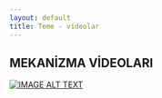 ```yaml
---
layout: default
title: Teme - videolar
---
```


## MEKANİZMA VİDEOLARI

[![IMAGE ALT TEXT](http://img.youtube.com/vi/YOUTUBE_VIDEO_ID_HERE/0.jpg)](http://www.youtube.com/)
